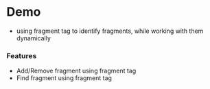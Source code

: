 # Demo
- using fragment tag to identify fragments, while working with them dynamically

### Features
- Add/Remove fragment using fragment tag
- Find fragment using fragment tag
